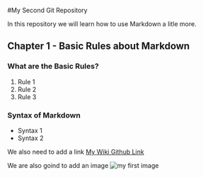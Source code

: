 #My Second Git Repository

In this repository we will learn how to use Markdown a litle more.

## Chapter 1 - Basic Rules about Markdown

### What are the Basic Rules?
1. Rule 1
2. Rule 2
3. Rule 3

### Syntax of Markdown
- Syntax 1
- Syntax 2

We also need to add a link [My Wiki Github Link](https://en.wikipedia.org/wiki/GitHub)

We are also goind to add an image ![my first image]()
